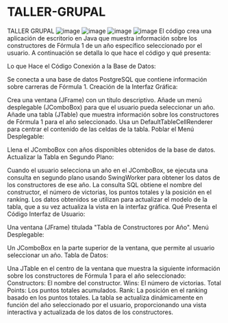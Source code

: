 # TALLER-GRUPAL
TALLER GRUPAL
![image](https://github.com/Marylin-Rosero/TALLER-GRUPAL/assets/169502533/d10b685b-6fdc-4ab8-86e0-bf67a0b265aa)
![image](https://github.com/Marylin-Rosero/TALLER-GRUPAL/assets/169502533/a29c4f9a-a790-4294-8033-0589af648af1)
![image](https://github.com/Marylin-Rosero/TALLER-GRUPAL/assets/169502533/a9dedb93-3ddb-4292-8092-3989229904e4)
![image](https://github.com/Marylin-Rosero/TALLER-GRUPAL/assets/169502533/b04197d9-6ff6-4527-a7ed-28014f4d8e7d)
El código crea una aplicación de escritorio en Java que muestra información sobre los constructores de Fórmula 1 de un año específico seleccionado por el usuario. A continuación se detalla lo que hace el código y qué presenta:

Lo que Hace el Código
Conexión a la Base de Datos:

Se conecta a una base de datos PostgreSQL que contiene información sobre carreras de Fórmula 1.
Creación de la Interfaz Gráfica:

Crea una ventana (JFrame) con un título descriptivo.
Añade un menú desplegable (JComboBox) para que el usuario pueda seleccionar un año.
Añade una tabla (JTable) que muestra información sobre los constructores de Fórmula 1 para el año seleccionado.
Usa un DefaultTableCellRenderer para centrar el contenido de las celdas de la tabla.
Poblar el Menú Desplegable:

Llena el JComboBox con años disponibles obtenidos de la base de datos.
Actualizar la Tabla en Segundo Plano:

Cuando el usuario selecciona un año en el JComboBox, se ejecuta una consulta en segundo plano usando SwingWorker para obtener los datos de los constructores de ese año.
La consulta SQL obtiene el nombre del constructor, el número de victorias, los puntos totales y la posición en el ranking.
Los datos obtenidos se utilizan para actualizar el modelo de la tabla, que a su vez actualiza la vista en la interfaz gráfica.
Qué Presenta el Código
Interfaz de Usuario:

Una ventana (JFrame) titulada "Tabla de Constructores por Año".
Menú Desplegable:

Un JComboBox en la parte superior de la ventana, que permite al usuario seleccionar un año.
Tabla de Datos:

Una JTable en el centro de la ventana que muestra la siguiente información sobre los constructores de Fórmula 1 para el año seleccionado:
Constructors: El nombre del constructor.
Wins: El número de victorias.
Total Points: Los puntos totales acumulados.
Rank: La posición en el ranking basado en los puntos totales.
La tabla se actualiza dinámicamente en función del año seleccionado por el usuario, proporcionando una vista interactiva y actualizada de los datos de los constructores.
